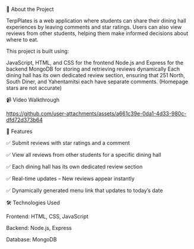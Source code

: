 📌 About the Project

TerpPlates is a web application where students can share their dining hall experiences by leaving comments and star ratings. Users can also view reviews from other students, helping them make informed decisions about where to eat.

This project is built using:

JavaScript, HTML, and CSS for the frontend
Node.js and Express for the backend
MongoDB for storing and retrieving reviews dynamically
Each dining hall has its own dedicated review section, ensuring that 251 North, South Diner, and Yahentamitsi each have separate comments. (Homepage stars are not accurate)

📹 Video Walkthrough

https://github.com/user-attachments/assets/a661c39e-0da1-4d33-980c-dfd72d373b64

🚀 Features

✅ Submit reviews with star ratings and a comment

✅ View all reviews from other students for a specific dining hall

✅ Each dining hall has its own dedicated review section

✅ Real-time updates – New reviews appear instantly

✅ Dynamically generated menu link that updates to today’s date

🛠 Technologies Used

Frontend: HTML, CSS, JavaScript

Backend: Node.js, Express

Database: MongoDB
